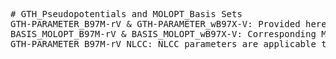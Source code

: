 <pre>
# GTH_Pseudopotentials and MOLOPT_Basis Sets
GTH-PARAMETER_B97M-rV & GTH-PARAMETER_wB97X-V: Provided herein are the optimized GTH pseudopotentials (PPs) at the levels of meta-GGA B97M-rV and hybrid ωB97X-V, tailored for main-group elements and metals including transition metals and noble metals.
BASIS_MOLOPT_B97M-rV & BASIS_MOLOPT_wB97X-V: Corresponding MOLOPT basis sets optimized at B97M-rV and ωB97X-V ranging from DZVP, TZVP to TZVPPD levels, used together with the corresponding GTH PPs.
GTH-PARAMETER_B97M-rV_NLCC: NLCC parameters are applicable to second-row elements at the B97M-rV level, for elements of greater atomic number, it is advisable to utilize the conventional GTH PPs.
</pre>
